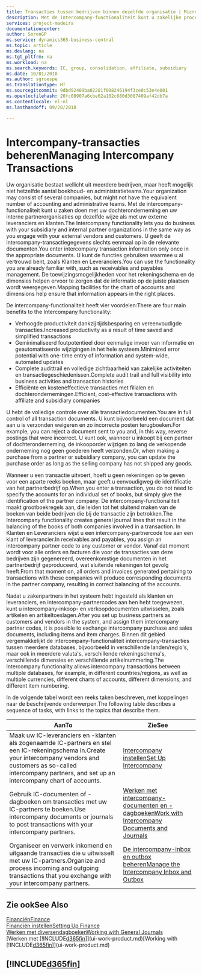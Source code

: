```yaml
---
title: Transacties tussen bedrijven binnen dezelfde organisatie | Microsoft Docs
description: Met de intercompany-functionaliteit kunt u zakelijke processen en transacties tussen bedrijven binnen dezelfde organisatie vereenvoudigen.
services: project-madeira
documentationcenter: 
author: SorenGP
ms.service: dynamics365-business-central
ms.topic: article
ms.devlang: na
ms.tgt_pltfrm: na
ms.workload: na
ms.search.keywords: IC, group, consolidation, affiliate, subsidiary
ms.date: 10/01/2018
ms.author: sgroespe
ms.translationtype: HT
ms.sourcegitcommit: 9dbd92409ba02281f008246194f3ce0c53e4e001
ms.openlocfilehash: 20fc08907a6cbe62a102c680d3087409af42db7a
ms.contentlocale: nl-nl
ms.lasthandoff: 09/28/2018

---
```

# <a name="managing-intercompany-transactions"></a><span data-ttu-id="f449c-103">Intercompany-transacties beheren</span><span class="sxs-lookup"><span data-stu-id="f449c-103">Managing Intercompany Transactions</span></span>
<span data-ttu-id="f449c-104">Uw organisatie bestaat wellicht uit meerdere bedrijven, maar heeft mogelijk niet hetzelfde aantal boekhoud- en administratieteams.</span><span class="sxs-lookup"><span data-stu-id="f449c-104">Your organization may consist of several companies, but might not have the equivalent number of accounting and administrative teams.</span></span> <span data-ttu-id="f449c-105">Met de intercompany-functionaliteit kunt u zaken doen met uw dochteronderneming en uw interne partnerorganisaties op dezelfde wijze als met uw externe leveranciers en klanten.</span><span class="sxs-lookup"><span data-stu-id="f449c-105">The Intercompany functionality lets you do business with your subsidiary and internal partner organizations in the same way as you engage with your external vendors and customers.</span></span> <span data-ttu-id="f449c-106">U geeft de intercompany-transactiegegevens slechts eenmaal op in de relevante documenten.</span><span class="sxs-lookup"><span data-stu-id="f449c-106">You enter intercompany transaction information only once in the appropriate documents.</span></span> <span data-ttu-id="f449c-107">U kunt de functies gebruiken waarmee u al vertrouwd bent, zoals Klanten en Leveranciers.</span><span class="sxs-lookup"><span data-stu-id="f449c-107">You can use the functionality you are already familiar with, such as receivables and payables management.</span></span> <span data-ttu-id="f449c-108">De toewijzingsmogelijkheden voor het rekeningschema en de dimensies helpen ervoor te zorgen dat de informatie op de juiste plaatsen wordt weergegeven.</span><span class="sxs-lookup"><span data-stu-id="f449c-108">Mapping facilities for the chart of accounts and dimensions help ensure that information appears in the right places.</span></span>  

<span data-ttu-id="f449c-109">De intercompany-functionaliteit heeft vier voordelen:</span><span class="sxs-lookup"><span data-stu-id="f449c-109">There are four main benefits to the Intercompany functionality:</span></span>  

- <span data-ttu-id="f449c-110">Verhoogde productiviteit dankzij tijdsbesparing en vereenvoudigde transacties.</span><span class="sxs-lookup"><span data-stu-id="f449c-110">Increased productivity as a result of time saved and simplified transactions</span></span>  
- <span data-ttu-id="f449c-111">Geminimaliseerd foutpotentieel door eenmalige invoer van informatie en geautomatiseerde wijzigingen in het hele systeem.</span><span class="sxs-lookup"><span data-stu-id="f449c-111">Minimized error potential with one-time entry of information and system-wide, automated updates</span></span>  
- <span data-ttu-id="f449c-112">Complete audittrail en volledige zichtbaarheid van zakelijke activiteiten en transactiegeschiedenissen.</span><span class="sxs-lookup"><span data-stu-id="f449c-112">Complete audit trail and full visibility into business activities and transaction histories</span></span>  
- <span data-ttu-id="f449c-113">Efficiënte en kosteneffectieve transacties met filialen en dochterondernemingen.</span><span class="sxs-lookup"><span data-stu-id="f449c-113">Efficient, cost-effective transactions with affiliate and subsidiary companies</span></span>  

<span data-ttu-id="f449c-114">U hebt de volledige controle over alle transactiedocumenten.</span><span class="sxs-lookup"><span data-stu-id="f449c-114">You are in full control of all transaction documents.</span></span> <span data-ttu-id="f449c-115">U kunt bijvoorbeeld een document dat aan u is verzonden weigeren en zo incorrecte posten terugboeken.</span><span class="sxs-lookup"><span data-stu-id="f449c-115">For example, you can reject a document sent to you and, in this way, reverse postings that were incorrect.</span></span> <span data-ttu-id="f449c-116">U kunt ook, wanneer u inkoopt bij een partner of dochteronderneming, de inkooporder wijzigen zo lang de verkopende onderneming nog geen goederen heeft verzonden.</span><span class="sxs-lookup"><span data-stu-id="f449c-116">Or, when making a purchase from a partner or subsidiary company, you can update the purchase order as long as the selling company has not shipped any goods.</span></span>  

<span data-ttu-id="f449c-117">Wanneer u een transactie uitvoert, hoeft u geen rekeningen op te geven voor een aparte reeks boeken, maar geeft u eenvoudigweg de identificatie van het partnerbedrijf op.</span><span class="sxs-lookup"><span data-stu-id="f449c-117">When you enter a transaction, you do not need to specify the accounts for an individual set of books, but simply give the identification of the partner company.</span></span> <span data-ttu-id="f449c-118">De intercompany-functionaliteit maakt grootboekregels aan, die leiden tot het sluitend maken van de boeken van beide bedrijven die bij de transactie zijn betrokken.</span><span class="sxs-lookup"><span data-stu-id="f449c-118">The Intercompany functionality creates general journal lines that result in the balancing of the books of both companies involved in a transaction.</span></span> <span data-ttu-id="f449c-119">In Klanten en Leveranciers wijst u een intercompany-partnercode toe aan een klant of leverancier.</span><span class="sxs-lookup"><span data-stu-id="f449c-119">In receivables and payables, you assign an intercompany partner code to any customer or vendor.</span></span> <span data-ttu-id="f449c-120">Vanaf dat moment wordt voor alle orders en facturen die voor de transacties van deze bedrijven zijn gegenereerd, overeenkomstige documenten in het partnerbedrijf geproduceerd, wat sluitende rekeningen tot gevolg heeft.</span><span class="sxs-lookup"><span data-stu-id="f449c-120">From that moment on, all orders and invoices generated pertaining to transactions with these companies will produce corresponding documents in the partner company, resulting in correct balancing of the accounts.</span></span>  

 <span data-ttu-id="f449c-121">Nadat u zakenpartners in het systeem hebt ingesteld als klanten en leveranciers, en intercompany-partnercodes aan hen hebt toegewezen, kunt u intercompany-inkoop- en verkoopdocumenten uitwisselen, zoals artikelen en artikeltoeslagen.</span><span class="sxs-lookup"><span data-stu-id="f449c-121">After you set up business partners as customers and vendors in the system, and assign them intercompany partner codes, it is possible to exchange intercompany purchase and sales documents, including items and item charges.</span></span> <span data-ttu-id="f449c-122">Binnen dit gebied vergemakkelijkt de intercompany-functionaliteit intercompany-transacties tussen meerdere databases, bijvoorbeeld in verschillende landen/regio's, maar ook in meerdere valuta's, verschillende rekeningschema's, verschillende dimensies en verschillende artikelnummering.</span><span class="sxs-lookup"><span data-stu-id="f449c-122">The Intercompany functionality allows intercompany transactions between multiple databases, for example, in different countries/regions, as well as multiple currencies, different charts of accounts, different dimensions, and different item numbering.</span></span>  

<span data-ttu-id="f449c-123">In de volgende tabel wordt een reeks taken beschreven, met koppelingen naar de beschrijvende onderwerpen.</span><span class="sxs-lookup"><span data-stu-id="f449c-123">The following table describes a sequence of tasks, with links to the topics that describe them.</span></span>

 |<span data-ttu-id="f449c-124">Aan</span><span class="sxs-lookup"><span data-stu-id="f449c-124">To</span></span> |<span data-ttu-id="f449c-125">Zie</span><span class="sxs-lookup"><span data-stu-id="f449c-125">See</span></span>|
 |---|---|
 |<span data-ttu-id="f449c-126">Maak uw IC-leveranciers en -klanten als zogenaamde IC-partners en stel een IC-rekeningschema in.</span><span class="sxs-lookup"><span data-stu-id="f449c-126">Create your intercompany vendors and customers as so-called intercompany partners, and set up an intercompany chart of accounts.</span></span>|[<span data-ttu-id="f449c-127">Intercompany instellen</span><span class="sxs-lookup"><span data-stu-id="f449c-127">Set Up Intercompany</span></span>](intercompany-how-setup.md)|
 |<span data-ttu-id="f449c-128">Gebruik IC-documenten of -dagboeken om transacties met uw IC-partners te boeken.</span><span class="sxs-lookup"><span data-stu-id="f449c-128">Use intercompany documents or journals to post transactions with your intercompany partners.</span></span>|[<span data-ttu-id="f449c-129">Werken met intercompany-documenten en -dagboeken</span><span class="sxs-lookup"><span data-stu-id="f449c-129">Work with Intercompany Documents and Journals</span></span>](intercompany-how-work-documents-journals.md)|
 |<span data-ttu-id="f449c-130">Organiseer en verwerk inkomend en uitgaande transacties die u uitwisselt met uw IC-partners.</span><span class="sxs-lookup"><span data-stu-id="f449c-130">Organize and process incoming and outgoing transactions that you exchange with your intercompany partners.</span></span>|[<span data-ttu-id="f449c-131">De intercompany-inbox en outbox beheren</span><span class="sxs-lookup"><span data-stu-id="f449c-131">Manage the Intercompany Inbox and Outbox</span></span>](intercompany-how-manage-intercompany-inbox.md)|

## <a name="see-also"></a><span data-ttu-id="f449c-132">Zie ook</span><span class="sxs-lookup"><span data-stu-id="f449c-132">See Also</span></span>
[<span data-ttu-id="f449c-133">Financiën</span><span class="sxs-lookup"><span data-stu-id="f449c-133">Finance</span></span>](finance.md)  
[<span data-ttu-id="f449c-134">Financiën instellen</span><span class="sxs-lookup"><span data-stu-id="f449c-134">Setting Up Finance</span></span>](finance-setup-finance.md)  
[<span data-ttu-id="f449c-135">Werken met diversendagboeken</span><span class="sxs-lookup"><span data-stu-id="f449c-135">Working with General Journals</span></span>](ui-work-general-journals.md)  
<span data-ttu-id="f449c-136">[Werken met [!INCLUDE[d365fin](includes/d365fin_md.md)]](ui-work-product.md)</span><span class="sxs-lookup"><span data-stu-id="f449c-136">[Working with [!INCLUDE[d365fin](includes/d365fin_md.md)]](ui-work-product.md)</span></span>

## [!INCLUDE[d365fin](includes/free_trial_md.md)]  
 

